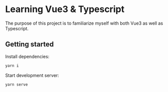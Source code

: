 # Learning Vue3 & Typescript

The purpose of this project is to familiarize myself with both Vue3 as well as Typescript.

## Getting started

Install dependencies:

```bash
yarn i
```

Start development server:

```bash
yarn serve
```
